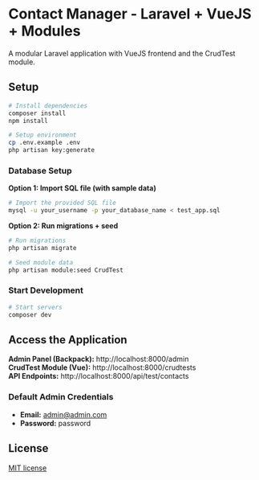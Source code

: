 # Contact Manager - Laravel + VueJS + Modules

A modular Laravel application with VueJS frontend and the CrudTest module.

## Setup

```bash
# Install dependencies
composer install
npm install

# Setup environment
cp .env.example .env
php artisan key:generate
```

### Database Setup

**Option 1: Import SQL file (with sample data)**
```bash
# Import the provided SQL file
mysql -u your_username -p your_database_name < test_app.sql
```

**Option 2: Run migrations + seed**
```bash
# Run migrations
php artisan migrate

# Seed module data
php artisan module:seed CrudTest
```

### Start Development

```bash
# Start servers
composer dev
```

## Access the Application

**Admin Panel (Backpack):** http://localhost:8000/admin  
**CrudTest Module (Vue):** http://localhost:8000/crudtests  
**API Endpoints:** http://localhost:8000/api/test/contacts

### Default Admin Credentials
- **Email:** admin@admin.com
- **Password:** password

## License

[MIT license](https://opensource.org/licenses/MIT)
